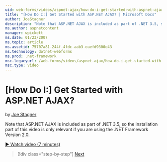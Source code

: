 ```yaml
---
uid: web-forms/videos/aspnet-ajax/how-do-i-get-started-with-aspnet-ajax
title: "[How Do I:] Get Started with ASP.NET AJAX? | Microsoft Docs"
author: JoeStagner
description: "Note that ASP.NET AJAX is included as part of .NET 3.5, so the installation part of this video is only relevant if you are using the .NET Framework Version 2..."
ms.author: aspnetcontent
manager: wpickett
ms.date: 01/23/2007
ms.topic: article
ms.assetid: 75707a81-244f-4fdc-aab3-eaefd9300e43
ms.technology: dotnet-webforms
ms.prod: .net-framework
msc.legacyurl: /web-forms/videos/aspnet-ajax/how-do-i-get-started-with-aspnet-ajax
msc.type: video
---
```

[How Do I:] Get Started with ASP.NET AJAX?
====================
by [Joe Stagner](https://github.com/JoeStagner)

Note that ASP.NET AJAX is included as part of .NET 3.5, so the installation part of this video is only relevant if you are using the .NET Framework Version 2.0.

[&#9654; Watch video (7 minutes)](https://channel9.msdn.com/Blogs/ASP-NET-Site-Videos/how-do-i-get-started-with-aspnet-ajax)

>[!div class="step-by-step"]
[Next](how-do-i-implement-dynamic-partial-page-updates-with-aspnet-ajax.md)